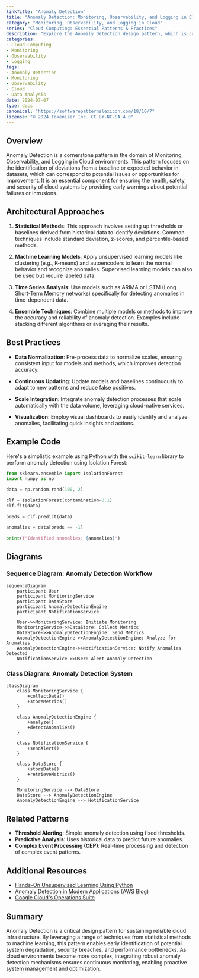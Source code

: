 ```yaml
---
linkTitle: "Anomaly Detection"
title: "Anomaly Detection: Monitoring, Observability, and Logging in Cloud"
category: "Monitoring, Observability, and Logging in Cloud"
series: "Cloud Computing: Essential Patterns & Practices"
description: "Explore the Anomaly Detection design pattern, which is crucial for identifying unusual patterns in data, ensuring robust monitoring and observability in cloud environments. Learn about architectural approaches, paradigms, and best practices."
categories:
- Cloud Computing
- Monitoring
- Observability
- Logging
tags:
- Anomaly Detection
- Monitoring
- Observability
- Cloud
- Data Analysis
date: 2024-07-07
type: docs
canonical: "https://softwarepatternslexicon.com/18/10/7"
license: "© 2024 Tokenizer Inc. CC BY-NC-SA 4.0"
---
```


## Overview

Anomaly Detection is a cornerstone pattern in the domain of Monitoring, Observability, and Logging in Cloud environments. This pattern focuses on the identification of deviations from a baseline or expected behavior in datasets, which can correspond to potential issues or opportunities for improvement. It is an essential component for ensuring the health, safety, and security of cloud systems by providing early warnings about potential failures or intrusions.

## Architectural Approaches

1. **Statistical Methods**: This approach involves setting up thresholds or baselines derived from historical data to identify deviations. Common techniques include standard deviation, z-scores, and percentile-based methods.

2. **Machine Learning Models**: Apply unsupervised learning models like clustering (e.g., K-means) and autoencoders to learn the normal behavior and recognize anomalies. Supervised learning models can also be used but require labeled data.

3. **Time Series Analysis**: Use models such as ARIMA or LSTM (Long Short-Term Memory networks) specifically for detecting anomalies in time-dependent data.

4. **Ensemble Techniques**: Combine multiple models or methods to improve the accuracy and reliability of anomaly detection. Examples include stacking different algorithms or averaging their results.

## Best Practices

- **Data Normalization**: Pre-process data to normalize scales, ensuring consistent input for models and methods, which improves detection accuracy.

- **Continuous Updating**: Update models and baselines continuously to adapt to new patterns and reduce false positives.

- **Scale Integration**: Integrate anomaly detection processes that scale automatically with the data volume, leveraging cloud-native services.

- **Visualization**: Employ visual dashboards to easily identify and analyze anomalies, facilitating quick insights and actions.

## Example Code

Here's a simplistic example using Python with the `scikit-learn` library to perform anomaly detection using Isolation Forest:

```python
from sklearn.ensemble import IsolationForest
import numpy as np

data = np.random.rand(100, 2)

clf = IsolationForest(contamination=0.1)
clf.fit(data)

preds = clf.predict(data)

anomalies = data[preds == -1]

print(f"Identified anomalies: {anomalies}")
```

## Diagrams

### Sequence Diagram: Anomaly Detection Workflow

```mermaid
sequenceDiagram
    participant User
    participant MonitoringService
    participant DataStore
    participant AnomalyDetectionEngine
    participant NotificationService

    User->>MonitoringService: Initiate Monitoring
    MonitoringService->>DataStore: Collect Metrics
    DataStore->>AnomalyDetectionEngine: Send Metrics
    AnomalyDetectionEngine->>AnomalyDetectionEngine: Analyze for Anomalies
    AnomalyDetectionEngine->>NotificationService: Notify Anomalies Detected
    NotificationService->>User: Alert Anomaly Detection
```

### Class Diagram: Anomaly Detection System

```mermaid
classDiagram
    class MonitoringService {
        +collectData()
        +storeMetrics()
    }

    class AnomalyDetectionEngine {
        +analyze()
        +detectAnomalies()
    }

    class NotificationService {
        +sendAlert()
    }

    class DataStore {
        +storeData()
        +retrieveMetrics()
    }

    MonitoringService --> DataStore
    DataStore --> AnomalyDetectionEngine
    AnomalyDetectionEngine --> NotificationService
```

## Related Patterns

- **Threshold Alerting**: Simple anomaly detection using fixed thresholds.
- **Predictive Analysis**: Uses historical data to predict future anomalies.
- **Complex Event Processing (CEP)**: Real-time processing and detection of complex event patterns.

## Additional Resources

- [Hands-On Unsupervised Learning Using Python](https://www.oreilly.com/library/view/hands-on-unsupervised-learning/9781492035633/)
- [Anomaly Detection in Modern Applications (AWS Blog)](https://aws.amazon.com/blogs/machine-learning/)
- [Google Cloud's Operations Suite](https://cloud.google.com/products/operations)

## Summary

Anomaly Detection is a critical design pattern for sustaining reliable cloud infrastructure. By leveraging a range of techniques from statistical methods to machine learning, this pattern enables early identification of potential system degradation, security breaches, and performance bottlenecks. As cloud environments become more complex, integrating robust anomaly detection mechanisms ensures continuous monitoring, enabling proactive system management and optimization.

